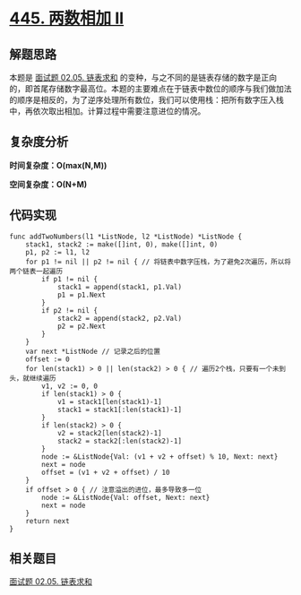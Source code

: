 # [445. 两数相加 II](https://leetcode-cn.com/problems/add-two-numbers-ii/)

## 解题思路

本题是 [面试题 02.05. 链表求和](https://github.com/WTongStudio/LeetCode/blob/master/数据结构/链表/面试题%2002.05.%20链表求和.md) 的变种，与之不同的是链表存储的数字是正向的，即首尾存储数字最高位。本题的主要难点在于链表中数位的顺序与我们做加法的顺序是相反的，为了逆序处理所有数位，我们可以使用栈：把所有数字压入栈中，再依次取出相加。计算过程中需要注意进位的情况。

## 复杂度分析

**时间复杂度：O(max(N,M))**

**空间复杂度：O(N+M)** 

## 代码实现

```golang
func addTwoNumbers(l1 *ListNode, l2 *ListNode) *ListNode {
	stack1, stack2 := make([]int, 0), make([]int, 0)
	p1, p2 := l1, l2
	for p1 != nil || p2 != nil { // 将链表中数字压栈，为了避免2次遍历，所以将两个链表一起遍历
		if p1 != nil {
			stack1 = append(stack1, p1.Val)
			p1 = p1.Next
		}
		if p2 != nil {
			stack2 = append(stack2, p2.Val)
			p2 = p2.Next
		}
	}
	var next *ListNode // 记录之后的位置
	offset := 0
	for len(stack1) > 0 || len(stack2) > 0 { // 遍历2个栈，只要有一个未到头，就继续遍历
		v1, v2 := 0, 0
		if len(stack1) > 0 {
			v1 = stack1[len(stack1)-1]
			stack1 = stack1[:len(stack1)-1]
		}
		if len(stack2) > 0 {
			v2 = stack2[len(stack2)-1]
			stack2 = stack2[:len(stack2)-1]
		}
		node := &ListNode{Val: (v1 + v2 + offset) % 10, Next: next}
		next = node
		offset = (v1 + v2 + offset) / 10
	}
	if offset > 0 { // 注意溢出的进位，最多导致多一位
		node := &ListNode{Val: offset, Next: next}
		next = node
	}
	return next
}
```

## 相关题目

[面试题 02.05. 链表求和](https://github.com/WTongStudio/LeetCode/blob/master/数据结构/链表/面试题%2002.05.%20链表求和.md)